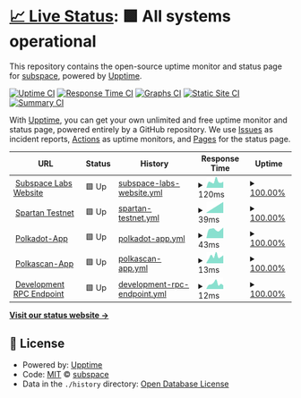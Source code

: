 # [📈 Live Status](https://status.subspace.network): <!--live status--> **🟩 All systems operational**

This repository contains the open-source uptime monitor and status page for [subspace](https://subspace.network), powered by [Upptime](https://github.com/upptime/upptime).

[![Uptime CI](https://github.com/subspace/status/workflows/Uptime%20CI/badge.svg)](https://github.com/subspace/status/actions?query=workflow%3A%22Uptime+CI%22)
[![Response Time CI](https://github.com/subspace/status/workflows/Response%20Time%20CI/badge.svg)](https://github.com/subspace/status/actions?query=workflow%3A%22Response+Time+CI%22)
[![Graphs CI](https://github.com/subspace/status/workflows/Graphs%20CI/badge.svg)](https://github.com/subspace/status/actions?query=workflow%3A%22Graphs+CI%22)
[![Static Site CI](https://github.com/subspace/status/workflows/Static%20Site%20CI/badge.svg)](https://github.com/subspace/status/actions?query=workflow%3A%22Static+Site+CI%22)
[![Summary CI](https://github.com/subspace/status/workflows/Summary%20CI/badge.svg)](https://github.com/subspace/status/actions?query=workflow%3A%22Summary+CI%22)

With [Upptime](https://upptime.js.org), you can get your own unlimited and free uptime monitor and status page, powered entirely by a GitHub repository. We use [Issues](https://github.com/subspace/status/issues) as incident reports, [Actions](https://github.com/subspace/status/actions) as uptime monitors, and [Pages](https://status.subspace.network) for the status page.

<!--start: status pages-->
<!-- This summary is generated by Upptime (https://github.com/upptime/upptime) -->
<!-- Do not edit this manually, your changes will be overwritten -->
<!-- prettier-ignore -->
| URL | Status | History | Response Time | Uptime |
| --- | ------ | ------- | ------------- | ------ |
| <img alt="" src="https://favicons.githubusercontent.com/www.subspace.network" height="13"> [Subspace Labs Website](https://www.subspace.network) | 🟩 Up | [subspace-labs-website.yml](https://github.com/subspace/status/commits/HEAD/history/subspace-labs-website.yml) | <details><summary><img alt="Response time graph" src="./graphs/subspace-labs-website/response-time-week.png" height="20"> 120ms</summary><br><a href="https://status.subspace.network/history/subspace-labs-website"><img alt="Response time 132" src="https://img.shields.io/endpoint?url=https%3A%2F%2Fraw.githubusercontent.com%2Fsubspace%2Fstatus%2FHEAD%2Fapi%2Fsubspace-labs-website%2Fresponse-time.json"></a><br><a href="https://status.subspace.network/history/subspace-labs-website"><img alt="24-hour response time 184" src="https://img.shields.io/endpoint?url=https%3A%2F%2Fraw.githubusercontent.com%2Fsubspace%2Fstatus%2FHEAD%2Fapi%2Fsubspace-labs-website%2Fresponse-time-day.json"></a><br><a href="https://status.subspace.network/history/subspace-labs-website"><img alt="7-day response time 120" src="https://img.shields.io/endpoint?url=https%3A%2F%2Fraw.githubusercontent.com%2Fsubspace%2Fstatus%2FHEAD%2Fapi%2Fsubspace-labs-website%2Fresponse-time-week.json"></a><br><a href="https://status.subspace.network/history/subspace-labs-website"><img alt="30-day response time 110" src="https://img.shields.io/endpoint?url=https%3A%2F%2Fraw.githubusercontent.com%2Fsubspace%2Fstatus%2FHEAD%2Fapi%2Fsubspace-labs-website%2Fresponse-time-month.json"></a><br><a href="https://status.subspace.network/history/subspace-labs-website"><img alt="1-year response time 132" src="https://img.shields.io/endpoint?url=https%3A%2F%2Fraw.githubusercontent.com%2Fsubspace%2Fstatus%2FHEAD%2Fapi%2Fsubspace-labs-website%2Fresponse-time-year.json"></a></details> | <details><summary><a href="https://status.subspace.network/history/subspace-labs-website">100.00%</a></summary><a href="https://status.subspace.network/history/subspace-labs-website"><img alt="All-time uptime 99.98%" src="https://img.shields.io/endpoint?url=https%3A%2F%2Fraw.githubusercontent.com%2Fsubspace%2Fstatus%2FHEAD%2Fapi%2Fsubspace-labs-website%2Fuptime.json"></a><br><a href="https://status.subspace.network/history/subspace-labs-website"><img alt="24-hour uptime 100.00%" src="https://img.shields.io/endpoint?url=https%3A%2F%2Fraw.githubusercontent.com%2Fsubspace%2Fstatus%2FHEAD%2Fapi%2Fsubspace-labs-website%2Fuptime-day.json"></a><br><a href="https://status.subspace.network/history/subspace-labs-website"><img alt="7-day uptime 100.00%" src="https://img.shields.io/endpoint?url=https%3A%2F%2Fraw.githubusercontent.com%2Fsubspace%2Fstatus%2FHEAD%2Fapi%2Fsubspace-labs-website%2Fuptime-week.json"></a><br><a href="https://status.subspace.network/history/subspace-labs-website"><img alt="30-day uptime 99.97%" src="https://img.shields.io/endpoint?url=https%3A%2F%2Fraw.githubusercontent.com%2Fsubspace%2Fstatus%2FHEAD%2Fapi%2Fsubspace-labs-website%2Fuptime-month.json"></a><br><a href="https://status.subspace.network/history/subspace-labs-website"><img alt="1-year uptime 99.98%" src="https://img.shields.io/endpoint?url=https%3A%2F%2Fraw.githubusercontent.com%2Fsubspace%2Fstatus%2FHEAD%2Fapi%2Fsubspace-labs-website%2Fuptime-year.json"></a></details>
| <img alt="" src="https://favicons.githubusercontent.com/null" height="13"> [Spartan Testnet](165.232.157.230) | 🟩 Up | [spartan-testnet.yml](https://github.com/subspace/status/commits/HEAD/history/spartan-testnet.yml) | <details><summary><img alt="Response time graph" src="./graphs/spartan-testnet/response-time-week.png" height="20"> 39ms</summary><br><a href="https://status.subspace.network/history/spartan-testnet"><img alt="Response time 57" src="https://img.shields.io/endpoint?url=https%3A%2F%2Fraw.githubusercontent.com%2Fsubspace%2Fstatus%2FHEAD%2Fapi%2Fspartan-testnet%2Fresponse-time.json"></a><br><a href="https://status.subspace.network/history/spartan-testnet"><img alt="24-hour response time 0" src="https://img.shields.io/endpoint?url=https%3A%2F%2Fraw.githubusercontent.com%2Fsubspace%2Fstatus%2FHEAD%2Fapi%2Fspartan-testnet%2Fresponse-time-day.json"></a><br><a href="https://status.subspace.network/history/spartan-testnet"><img alt="7-day response time 39" src="https://img.shields.io/endpoint?url=https%3A%2F%2Fraw.githubusercontent.com%2Fsubspace%2Fstatus%2FHEAD%2Fapi%2Fspartan-testnet%2Fresponse-time-week.json"></a><br><a href="https://status.subspace.network/history/spartan-testnet"><img alt="30-day response time 58" src="https://img.shields.io/endpoint?url=https%3A%2F%2Fraw.githubusercontent.com%2Fsubspace%2Fstatus%2FHEAD%2Fapi%2Fspartan-testnet%2Fresponse-time-month.json"></a><br><a href="https://status.subspace.network/history/spartan-testnet"><img alt="1-year response time 57" src="https://img.shields.io/endpoint?url=https%3A%2F%2Fraw.githubusercontent.com%2Fsubspace%2Fstatus%2FHEAD%2Fapi%2Fspartan-testnet%2Fresponse-time-year.json"></a></details> | <details><summary><a href="https://status.subspace.network/history/spartan-testnet">100.00%</a></summary><a href="https://status.subspace.network/history/spartan-testnet"><img alt="All-time uptime 100.00%" src="https://img.shields.io/endpoint?url=https%3A%2F%2Fraw.githubusercontent.com%2Fsubspace%2Fstatus%2FHEAD%2Fapi%2Fspartan-testnet%2Fuptime.json"></a><br><a href="https://status.subspace.network/history/spartan-testnet"><img alt="24-hour uptime 100.00%" src="https://img.shields.io/endpoint?url=https%3A%2F%2Fraw.githubusercontent.com%2Fsubspace%2Fstatus%2FHEAD%2Fapi%2Fspartan-testnet%2Fuptime-day.json"></a><br><a href="https://status.subspace.network/history/spartan-testnet"><img alt="7-day uptime 100.00%" src="https://img.shields.io/endpoint?url=https%3A%2F%2Fraw.githubusercontent.com%2Fsubspace%2Fstatus%2FHEAD%2Fapi%2Fspartan-testnet%2Fuptime-week.json"></a><br><a href="https://status.subspace.network/history/spartan-testnet"><img alt="30-day uptime 100.00%" src="https://img.shields.io/endpoint?url=https%3A%2F%2Fraw.githubusercontent.com%2Fsubspace%2Fstatus%2FHEAD%2Fapi%2Fspartan-testnet%2Fuptime-month.json"></a><br><a href="https://status.subspace.network/history/spartan-testnet"><img alt="1-year uptime 100.00%" src="https://img.shields.io/endpoint?url=https%3A%2F%2Fraw.githubusercontent.com%2Fsubspace%2Fstatus%2FHEAD%2Fapi%2Fspartan-testnet%2Fuptime-year.json"></a></details>
| <img alt="" src="https://favicons.githubusercontent.com/null" height="13"> [Polkadot-App](dev-polkadotapp.subspace.network) | 🟩 Up | [polkadot-app.yml](https://github.com/subspace/status/commits/HEAD/history/polkadot-app.yml) | <details><summary><img alt="Response time graph" src="./graphs/polkadot-app/response-time-week.png" height="20"> 43ms</summary><br><a href="https://status.subspace.network/history/polkadot-app"><img alt="Response time 45" src="https://img.shields.io/endpoint?url=https%3A%2F%2Fraw.githubusercontent.com%2Fsubspace%2Fstatus%2FHEAD%2Fapi%2Fpolkadot-app%2Fresponse-time.json"></a><br><a href="https://status.subspace.network/history/polkadot-app"><img alt="24-hour response time 25" src="https://img.shields.io/endpoint?url=https%3A%2F%2Fraw.githubusercontent.com%2Fsubspace%2Fstatus%2FHEAD%2Fapi%2Fpolkadot-app%2Fresponse-time-day.json"></a><br><a href="https://status.subspace.network/history/polkadot-app"><img alt="7-day response time 43" src="https://img.shields.io/endpoint?url=https%3A%2F%2Fraw.githubusercontent.com%2Fsubspace%2Fstatus%2FHEAD%2Fapi%2Fpolkadot-app%2Fresponse-time-week.json"></a><br><a href="https://status.subspace.network/history/polkadot-app"><img alt="30-day response time 45" src="https://img.shields.io/endpoint?url=https%3A%2F%2Fraw.githubusercontent.com%2Fsubspace%2Fstatus%2FHEAD%2Fapi%2Fpolkadot-app%2Fresponse-time-month.json"></a><br><a href="https://status.subspace.network/history/polkadot-app"><img alt="1-year response time 45" src="https://img.shields.io/endpoint?url=https%3A%2F%2Fraw.githubusercontent.com%2Fsubspace%2Fstatus%2FHEAD%2Fapi%2Fpolkadot-app%2Fresponse-time-year.json"></a></details> | <details><summary><a href="https://status.subspace.network/history/polkadot-app">100.00%</a></summary><a href="https://status.subspace.network/history/polkadot-app"><img alt="All-time uptime 100.00%" src="https://img.shields.io/endpoint?url=https%3A%2F%2Fraw.githubusercontent.com%2Fsubspace%2Fstatus%2FHEAD%2Fapi%2Fpolkadot-app%2Fuptime.json"></a><br><a href="https://status.subspace.network/history/polkadot-app"><img alt="24-hour uptime 100.00%" src="https://img.shields.io/endpoint?url=https%3A%2F%2Fraw.githubusercontent.com%2Fsubspace%2Fstatus%2FHEAD%2Fapi%2Fpolkadot-app%2Fuptime-day.json"></a><br><a href="https://status.subspace.network/history/polkadot-app"><img alt="7-day uptime 100.00%" src="https://img.shields.io/endpoint?url=https%3A%2F%2Fraw.githubusercontent.com%2Fsubspace%2Fstatus%2FHEAD%2Fapi%2Fpolkadot-app%2Fuptime-week.json"></a><br><a href="https://status.subspace.network/history/polkadot-app"><img alt="30-day uptime 100.00%" src="https://img.shields.io/endpoint?url=https%3A%2F%2Fraw.githubusercontent.com%2Fsubspace%2Fstatus%2FHEAD%2Fapi%2Fpolkadot-app%2Fuptime-month.json"></a><br><a href="https://status.subspace.network/history/polkadot-app"><img alt="1-year uptime 100.00%" src="https://img.shields.io/endpoint?url=https%3A%2F%2Fraw.githubusercontent.com%2Fsubspace%2Fstatus%2FHEAD%2Fapi%2Fpolkadot-app%2Fuptime-year.json"></a></details>
| <img alt="" src="https://favicons.githubusercontent.com/null" height="13"> [Polkascan-App](dev-polkascan.subspace.network) | 🟩 Up | [polkascan-app.yml](https://github.com/subspace/status/commits/HEAD/history/polkascan-app.yml) | <details><summary><img alt="Response time graph" src="./graphs/polkascan-app/response-time-week.png" height="20"> 13ms</summary><br><a href="https://status.subspace.network/history/polkascan-app"><img alt="Response time 14" src="https://img.shields.io/endpoint?url=https%3A%2F%2Fraw.githubusercontent.com%2Fsubspace%2Fstatus%2FHEAD%2Fapi%2Fpolkascan-app%2Fresponse-time.json"></a><br><a href="https://status.subspace.network/history/polkascan-app"><img alt="24-hour response time 13" src="https://img.shields.io/endpoint?url=https%3A%2F%2Fraw.githubusercontent.com%2Fsubspace%2Fstatus%2FHEAD%2Fapi%2Fpolkascan-app%2Fresponse-time-day.json"></a><br><a href="https://status.subspace.network/history/polkascan-app"><img alt="7-day response time 13" src="https://img.shields.io/endpoint?url=https%3A%2F%2Fraw.githubusercontent.com%2Fsubspace%2Fstatus%2FHEAD%2Fapi%2Fpolkascan-app%2Fresponse-time-week.json"></a><br><a href="https://status.subspace.network/history/polkascan-app"><img alt="30-day response time 11" src="https://img.shields.io/endpoint?url=https%3A%2F%2Fraw.githubusercontent.com%2Fsubspace%2Fstatus%2FHEAD%2Fapi%2Fpolkascan-app%2Fresponse-time-month.json"></a><br><a href="https://status.subspace.network/history/polkascan-app"><img alt="1-year response time 14" src="https://img.shields.io/endpoint?url=https%3A%2F%2Fraw.githubusercontent.com%2Fsubspace%2Fstatus%2FHEAD%2Fapi%2Fpolkascan-app%2Fresponse-time-year.json"></a></details> | <details><summary><a href="https://status.subspace.network/history/polkascan-app">100.00%</a></summary><a href="https://status.subspace.network/history/polkascan-app"><img alt="All-time uptime 100.00%" src="https://img.shields.io/endpoint?url=https%3A%2F%2Fraw.githubusercontent.com%2Fsubspace%2Fstatus%2FHEAD%2Fapi%2Fpolkascan-app%2Fuptime.json"></a><br><a href="https://status.subspace.network/history/polkascan-app"><img alt="24-hour uptime 100.00%" src="https://img.shields.io/endpoint?url=https%3A%2F%2Fraw.githubusercontent.com%2Fsubspace%2Fstatus%2FHEAD%2Fapi%2Fpolkascan-app%2Fuptime-day.json"></a><br><a href="https://status.subspace.network/history/polkascan-app"><img alt="7-day uptime 100.00%" src="https://img.shields.io/endpoint?url=https%3A%2F%2Fraw.githubusercontent.com%2Fsubspace%2Fstatus%2FHEAD%2Fapi%2Fpolkascan-app%2Fuptime-week.json"></a><br><a href="https://status.subspace.network/history/polkascan-app"><img alt="30-day uptime 100.00%" src="https://img.shields.io/endpoint?url=https%3A%2F%2Fraw.githubusercontent.com%2Fsubspace%2Fstatus%2FHEAD%2Fapi%2Fpolkascan-app%2Fuptime-month.json"></a><br><a href="https://status.subspace.network/history/polkascan-app"><img alt="1-year uptime 100.00%" src="https://img.shields.io/endpoint?url=https%3A%2F%2Fraw.githubusercontent.com%2Fsubspace%2Fstatus%2FHEAD%2Fapi%2Fpolkascan-app%2Fuptime-year.json"></a></details>
| <img alt="" src="https://favicons.githubusercontent.com/null" height="13"> [Development RPC Endpoint](dev-rpc.subspace.network) | 🟩 Up | [development-rpc-endpoint.yml](https://github.com/subspace/status/commits/HEAD/history/development-rpc-endpoint.yml) | <details><summary><img alt="Response time graph" src="./graphs/development-rpc-endpoint/response-time-week.png" height="20"> 12ms</summary><br><a href="https://status.subspace.network/history/development-rpc-endpoint"><img alt="Response time 16" src="https://img.shields.io/endpoint?url=https%3A%2F%2Fraw.githubusercontent.com%2Fsubspace%2Fstatus%2FHEAD%2Fapi%2Fdevelopment-rpc-endpoint%2Fresponse-time.json"></a><br><a href="https://status.subspace.network/history/development-rpc-endpoint"><img alt="24-hour response time 13" src="https://img.shields.io/endpoint?url=https%3A%2F%2Fraw.githubusercontent.com%2Fsubspace%2Fstatus%2FHEAD%2Fapi%2Fdevelopment-rpc-endpoint%2Fresponse-time-day.json"></a><br><a href="https://status.subspace.network/history/development-rpc-endpoint"><img alt="7-day response time 12" src="https://img.shields.io/endpoint?url=https%3A%2F%2Fraw.githubusercontent.com%2Fsubspace%2Fstatus%2FHEAD%2Fapi%2Fdevelopment-rpc-endpoint%2Fresponse-time-week.json"></a><br><a href="https://status.subspace.network/history/development-rpc-endpoint"><img alt="30-day response time 11" src="https://img.shields.io/endpoint?url=https%3A%2F%2Fraw.githubusercontent.com%2Fsubspace%2Fstatus%2FHEAD%2Fapi%2Fdevelopment-rpc-endpoint%2Fresponse-time-month.json"></a><br><a href="https://status.subspace.network/history/development-rpc-endpoint"><img alt="1-year response time 16" src="https://img.shields.io/endpoint?url=https%3A%2F%2Fraw.githubusercontent.com%2Fsubspace%2Fstatus%2FHEAD%2Fapi%2Fdevelopment-rpc-endpoint%2Fresponse-time-year.json"></a></details> | <details><summary><a href="https://status.subspace.network/history/development-rpc-endpoint">100.00%</a></summary><a href="https://status.subspace.network/history/development-rpc-endpoint"><img alt="All-time uptime 100.00%" src="https://img.shields.io/endpoint?url=https%3A%2F%2Fraw.githubusercontent.com%2Fsubspace%2Fstatus%2FHEAD%2Fapi%2Fdevelopment-rpc-endpoint%2Fuptime.json"></a><br><a href="https://status.subspace.network/history/development-rpc-endpoint"><img alt="24-hour uptime 100.00%" src="https://img.shields.io/endpoint?url=https%3A%2F%2Fraw.githubusercontent.com%2Fsubspace%2Fstatus%2FHEAD%2Fapi%2Fdevelopment-rpc-endpoint%2Fuptime-day.json"></a><br><a href="https://status.subspace.network/history/development-rpc-endpoint"><img alt="7-day uptime 100.00%" src="https://img.shields.io/endpoint?url=https%3A%2F%2Fraw.githubusercontent.com%2Fsubspace%2Fstatus%2FHEAD%2Fapi%2Fdevelopment-rpc-endpoint%2Fuptime-week.json"></a><br><a href="https://status.subspace.network/history/development-rpc-endpoint"><img alt="30-day uptime 100.00%" src="https://img.shields.io/endpoint?url=https%3A%2F%2Fraw.githubusercontent.com%2Fsubspace%2Fstatus%2FHEAD%2Fapi%2Fdevelopment-rpc-endpoint%2Fuptime-month.json"></a><br><a href="https://status.subspace.network/history/development-rpc-endpoint"><img alt="1-year uptime 100.00%" src="https://img.shields.io/endpoint?url=https%3A%2F%2Fraw.githubusercontent.com%2Fsubspace%2Fstatus%2FHEAD%2Fapi%2Fdevelopment-rpc-endpoint%2Fuptime-year.json"></a></details>

<!--end: status pages-->

[**Visit our status website →**](https://status.subspace.network)

## 📄 License

- Powered by: [Upptime](https://github.com/upptime/upptime)
- Code: [MIT](./LICENSE) © [subspace](https://subspace.network)
- Data in the `./history` directory: [Open Database License](https://opendatacommons.org/licenses/odbl/1-0/)
